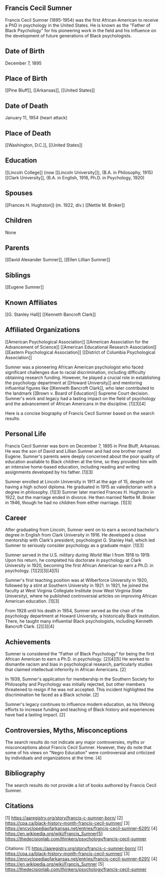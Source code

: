 ## Francis Cecil Sumner

Francis Cecil Sumner (1895-1954) was the first African American to receive a PhD in psychology in the United States. He is known as the "Father of Black Psychology" for his pioneering work in the field and his influence on the development of future generations of Black psychologists.

## Date of Birth
December 7, 1895

## Place of Birth
[[Pine Bluff]], [[Arkansas]], [[United States]]

## Date of Death
January 11, 1954 (heart attack)

## Place of Death
[[Washington, D.C.]], [[United States]]

## Education
[[Lincoln College]] (now [[Lincoln University]]), (B.A. in Philosophy, 1915)
[[Clark University]], (B.A. in English, 1916, Ph.D. in Psychology, 1920)

## Spouses
[[Frances H. Hughston]] (m. 1922, div.)
[[Nettie M. Broker]]

## Children
None

## Parents
[[David Alexander Sumner]], [[Ellen Lillian Sumner]]

## Siblings
[[Eugene Sumner]]

## Known Affiliates
[[G. Stanley Hall]]
[[Kenneth Bancroft Clark]]

## Affiliated Organizations
[[American Psychological Association]]
[[American Association for the Advancement of Science]]
[[American Educational Research Association]]
[[Eastern Psychological Association]]
[[District of Columbia Psychological Association]]

Sumner was a pioneering African American psychologist who faced significant challenges due to racial discrimination, including difficulty obtaining research funding. However, he played a crucial role in establishing the psychology department at [[Howard University]] and mentoring influential figures like [[Kenneth Bancroft Clark]], who later contributed to the landmark [[Brown v. Board of Education]] Supreme Court decision. Sumner's work and legacy had a lasting impact on the field of psychology and the advancement of African Americans in the discipline. [1][3][4]

Here is a concise biography of Francis Cecil Sumner based on the search results:

## Personal Life
Francis Cecil Sumner was born on December 7, 1895 in Pine Bluff, Arkansas. He was the son of David and Lillian Sumner and had one brother named Eugene. Sumner's parents were deeply concerned about the poor quality of education available to Black children at the time, so they provided him with an intensive home-based education, including reading and writing assignments developed by his father. [1][3]

Sumner enrolled at Lincoln University in 1911 at the age of 15, despite not having a high school diploma. He graduated in 1915 as valedictorian with a degree in philosophy. [1][3] Sumner later married Frances H. Hughston in 1922, but the marriage ended in divorce. He then married Nettie M. Broker in 1946, though he had no children from either marriage. [1][3]

## Career
After graduating from Lincoln, Sumner went on to earn a second bachelor's degree in English from Clark University in 1916. He developed a close mentorship with Clark's president, psychologist G. Stanley Hall, which led Sumner to seriously consider psychology as a graduate major. [1][3] 

Sumner served in the U.S. military during World War I from 1918 to 1919. Upon his return, he completed his doctorate in psychology at Clark University in 1920, becoming the first African American to earn a Ph.D. in psychology. [1][2][3][4][5]

Sumner's first teaching position was at Wilberforce University in 1920, followed by a stint at Southern University in 1921. In 1921, he joined the faculty at West Virginia Collegiate Institute (now West Virginia State University), where he published controversial articles on improving African American education. [1][3]

From 1928 until his death in 1954, Sumner served as the chair of the psychology department at Howard University, a historically Black institution. There, he taught many influential Black psychologists, including Kenneth Bancroft Clark. [2][3][4]

## Achievements
Sumner is considered the "Father of Black Psychology" for being the first African American to earn a Ph.D. in psychology. [2][4][5] He worked to dismantle racism and bias in psychological research, particularly studies that claimed intellectual inferiority in African Americans. [2]

In 1939, Sumner's application for membership in the Southern Society for Philosophy and Psychology was initially rejected, but other members threatened to resign if he was not accepted. This incident highlighted the discrimination he faced as a Black scholar. [2]

Sumner's legacy continues to influence modern education, as his lifelong efforts to increase funding and teaching of Black history and experiences have had a lasting impact. [2]

## Controversies, Myths, Misconceptions
The search results do not indicate any major controversies, myths or misconceptions about Francis Cecil Sumner. However, they do note that some of his views on "Negro Education" were controversial and criticized by individuals and organizations at the time. [4]

## Bibliography
The search results do not provide a list of books authored by Francis Cecil Sumner.

## Citations
[1] https://aaregistry.org/story/francis-c-sumner-born/
[2] https://cpa.ca/black-history-month-francis-cecil-sumner/
[3] https://encyclopediaofarkansas.net/entries/francis-cecil-sumner-6291/
[4] https://en.wikipedia.org/wiki/Francis_Sumner[5] https://thedecisionlab.com/thinkers/psychology/francis-cecil-sumner

Citations:
[1] https://aaregistry.org/story/francis-c-sumner-born/
[2] https://cpa.ca/black-history-month-francis-cecil-sumner/
[3] https://encyclopediaofarkansas.net/entries/francis-cecil-sumner-6291/
[4] https://en.wikipedia.org/wiki/Francis_Sumner
[5] https://thedecisionlab.com/thinkers/psychology/francis-cecil-sumner